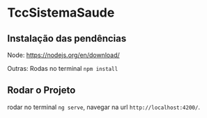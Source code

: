 # TccSistemaSaude

## Instalação das pendências

Node: https://nodejs.org/en/download/

Outras: Rodas no terminal `npm install`

## Rodar o Projeto

rodar no terminal `ng serve`, navegar na url `http://localhost:4200/`.



